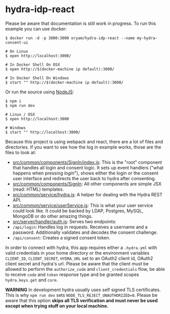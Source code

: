 # hydra-idp-react

Please be aware that documentation is still work in progress. To run this example you can use docker:

```
$ docker run -d -p 3000:3000 oryam/hydra-idp-react --name my-hydra-consent-ui

# On Linux
$ open http://localhost:3000/

# In Docker Shell On OSX
$ open http://$(docker-machine ip default):3000/

# In Docker Shell On Windows
$ start "" http://$(docker-machine ip default):3000/
```

Or run the source using [NodeJS](https://nodejs.org/en/):

```
$ npm i
$ npm run dev

# Linux / OSX
$ open http://localhost:3000

# Windows
$ start "" http://localhost:3000/
```

Because this project is using webpack and react, there are a lot of files and directories. If you want to see how the
log in example works, those are the files to look at:

* [src/common/components/SignIn/index.js](src/common/components/SignIn/index.js): This is the "root" component that handles
 all login and consent logic. It sets up event handlers ("what happens when pressing *login*"), shows either the login or the
 consent user interface and redirects the user back to hydra after consenting.
* [src/common/components/SignIn](src/common/components/SignIn): All other components are simple JSX (read: HTML) templates.
* [src/common/service/hydra.js](src/common/service/hydra.js): A helper for dealing with the Hydra REST API.
* [src/common/service/userService.js](src/common/service/userService.js): This is what your user service could look like. It
 could be backed by LDAP, Postgres, MySQL, MongoDB or do other amazing things.
* [src/server/handler/auth.js](src/server/handler/auth.js): Serves two endpoints:
 * `/api/login`: Handles log in requests. Receives a username and a password. Additionally validates and decodes the consent challenge.
 * `/api/consent`: Creates a signed consent token.

In order to connect with hydra, this app requires either a `.hydra.yml` with valid credentials in your home directory or
the environment variables `CLIENT_ID`, `CLIENT_SECRET`, `HYDRA_URL` set to an OAuth2 client id, OAuth2 client secret and hydra's url.
Please be aware that the client must be allowed to perform the `authorize_code` and `client_credentials` flow, be able to receive `code` and `token` response type
and be granted scopes `hydra.keys.get` and `core`.

**WARNING**
In development hydra usually uses self signed TLS certificates. This is why `npm run dev` sets `NODE_TLS_REJECT_UNAUTHORIZED=0`.
Please be aware that this option **skips all TLS verification and must never be used except when trying stuff on your local machine.**
